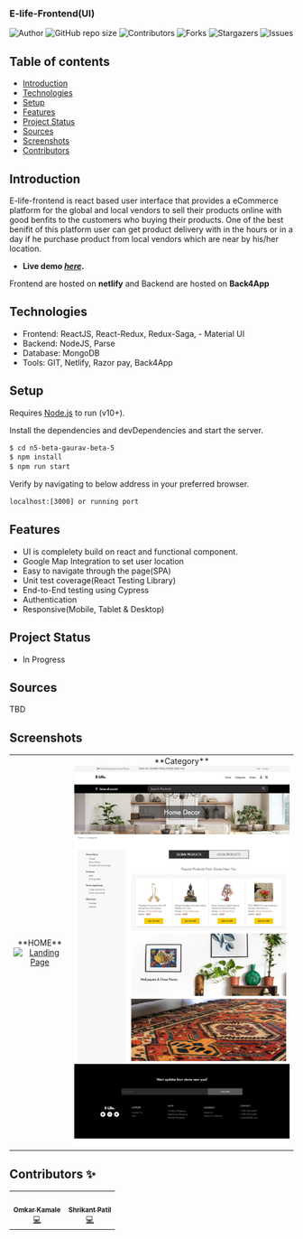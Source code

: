 ### E-life-Frontend(UI)

![Author](https://img.shields.io/badge/author-@n5betapesto-blue.svg?style=for-the-badge)
![GitHub repo size](https://img.shields.io/github/repo-size/n4alphapesto/hirebook-frontend?style=for-the-badge)
![Contributors](https://img.shields.io/github/contributors/n4alphaPesto/hirebook-frontend.svg?style=for-the-badge)
![Forks](https://img.shields.io/github/forks/n4alphaPesto/hirebook-frontend.svg?style=for-the-badge)
![Stargazers](https://img.shields.io/github/stars/n4alphapesto/hirebook-frontend.svg?style=for-the-badge)
![Issues](https://img.shields.io/github/issues/n4alphapesto/hirebook-frontend.svg?style=for-the-badge)

## Table of contents

-   [Introduction](#intro)
-   [Technologies](#technologies)
-   [Setup](#setup)
-   [Features](#features)
-   [Project Status](#project-status)
-   [Sources](#sources)
-   [Screenshots](#screenshots)
-   [Contributors](#contributors)

## Introduction

E-life-frontend is react based user interface that provides a eCommerce platform for the global and local vendors to sell their products online with good benfits to the customers who buying their products. One of the best benifit of this platform user can get product delivery with in the hours or in a day if he purchase product from local vendors which are near by his/her location.

-   **Live demo [_here_](https://elife.netlify.app/).**

Frontend are hosted on **netlify** and Backend are hosted on **Back4App**

## Technologies

-   Frontend: ReactJS, React-Redux, Redux-Saga, - Material UI
-   Backend: NodeJS, Parse
-   Database: MongoDB
-   Tools: GIT, Netlify, Razor pay, Back4App

## Setup

Requires [Node.js](https://nodejs.org/) to run (v10+).

Install the dependencies and devDependencies and start the server.

```sh
$ cd n5-beta-gaurav-beta-5
$ npm install
$ npm run start
```

Verify by navigating to below address in your preferred browser.

```sh
localhost:[3000] or running port
```

## Features

-   UI is complelety build on react and functional component.
-   Google Map Integration to set user location
-   Easy to navigate through the page(SPA)
-   Unit test coverage(React Testing Library)
-   End-to-End testing using Cypress
-   Authentication
-   Responsive(Mobile, Tablet & Desktop)

## Project Status

-   In Progress

## Sources

TBD

## Screenshots

<table>
  <tr>
    <td align="center">
       **HOME** <br/>
      <a  href="https://elife.netlify.app/" >
            <img src="./src/assets/images/landingPage_big.png" width="500"  alt="Landing Page" />
       </a>
    </td>
    <td align="center">
              **Category** 
      <a  href="https://elife.netlify.app/categories" >
            <img src="./src/assets/images/categoryPage.png" width="520"  alt="Category Page" />
       </a>
    </td>

  </tr>
</table>

## Contributors ✨

<table>
  <tr>
    <td align="center"><a href="#"><img src="" width="100px;" alt=""/><br /><sub><b>Omkar Kamale</b></sub></a><br /><a href="" title="Code">💻</a></td>
    <td align="center"><a href="#"><img src="" width="100px;" alt=""/><br /><sub><b>Shrikant Patil</b></sub></a><br /><a href="" title="Code">💻</a></td>
    
  </tr>
</table>
